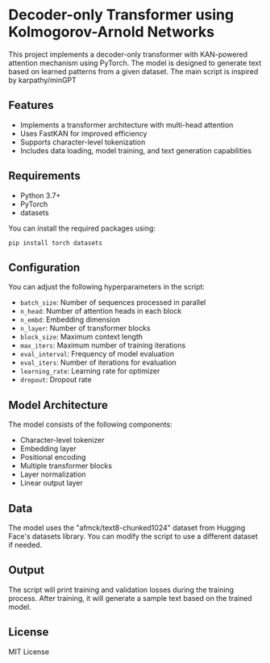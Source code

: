 # Decoder-only Transformer using Kolmogorov-Arnold Networks

This project implements a decoder-only transformer with KAN-powered attention mechanism using PyTorch. The model is designed to generate text based on learned patterns from a given dataset. The main script is inspired by karpathy/minGPT

## Features

- Implements a transformer architecture with multi-head attention
- Uses FastKAN for improved efficiency
- Supports character-level tokenization
- Includes data loading, model training, and text generation capabilities

## Requirements

- Python 3.7+
- PyTorch
- datasets

You can install the required packages using:

```
pip install torch datasets
```

## Configuration

You can adjust the following hyperparameters in the script:

- `batch_size`: Number of sequences processed in parallel
- `n_head`: Number of attention heads in each block
- `n_embd`: Embedding dimension
- `n_layer`: Number of transformer blocks
- `block_size`: Maximum context length
- `max_iters`: Maximum number of training iterations
- `eval_interval`: Frequency of model evaluation
- `eval_iters`: Number of iterations for evaluation
- `learning_rate`: Learning rate for optimizer
- `dropout`: Dropout rate

## Model Architecture

The model consists of the following components:

- Character-level tokenizer
- Embedding layer
- Positional encoding
- Multiple transformer blocks
- Layer normalization
- Linear output layer

## Data

The model uses the "afmck/text8-chunked1024" dataset from Hugging Face's datasets library. You can modify the script to use a different dataset if needed.

## Output

The script will print training and validation losses during the training process. After training, it will generate a sample text based on the trained model.

## License

MIT License